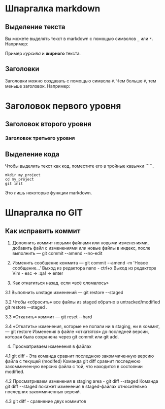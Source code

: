 # Шпаргалка markdown

## Выделение текста

Вы можете выделять текст в markdown с помощью символов `_` или `*`. Например:

Пример _курсива_ и **жирного** текста.

## Заголовки

Заголовки можно создавать с помощью символа `#`. Чем больше `#`, тем меньше заголовок. Например:

# Заголовок первого уровня

## Заголовок второго уровня

### Заголовок третьего уровня

## Выделение кода

Чтобы выделить текст как код, поместите его в тройные кавычки `````.

```
mkdir my_project
cd my_project
git init
```

Это лишь некоторые функции markdown.

# Шпаргалка по GIT

## Как исправить коммит

1. Дополнить коммит новыми файлами или новыми изменениями, добавить файл с изменениями или новые файлы в индекс, после выполнить — git commit --amend --no-edit

2. Изменить сообщение коммита — git commit --amend -m 'Новое сообщение...'
   Выход из редактора nano - ctrl+x
   Выход из редактора Vim - esc -> :qa! -> enter

3. Как откатиться назад, если «всё сломалось»

3.1 Выполнить unstage изменений — git restore --staged <file>

3.2 Чтобы «сбросить» все файлы из staged обратно в untracked/modified git restore --staged .

3.3 «Откатить» коммит — git reset --hard <commit hash>

3.4 «Откатить» изменения, которые не попали ни в staging, ни в коммит, — git restore <file>
Изменения в файле «откатятся» до последней версии, которая была сохранена через git commit или git add.

4. Просматриваем изменения в файлах

4.1 git diff - Эта команда сравнит последнюю закоммиченную версию файла c текущей (modifed)
Команда git diff сравнит последнюю закоммиченную версию файла с той, что находится в состоянии modified.

4.2 Просматриваем изменения в staging area - git diff --staged
Команда git diff --staged покажет изменения в staged-файлах относительно последних закоммиченных версий.

4.3 git diff <commit hash A> <commit hash B> - сравнение двух коммитов
